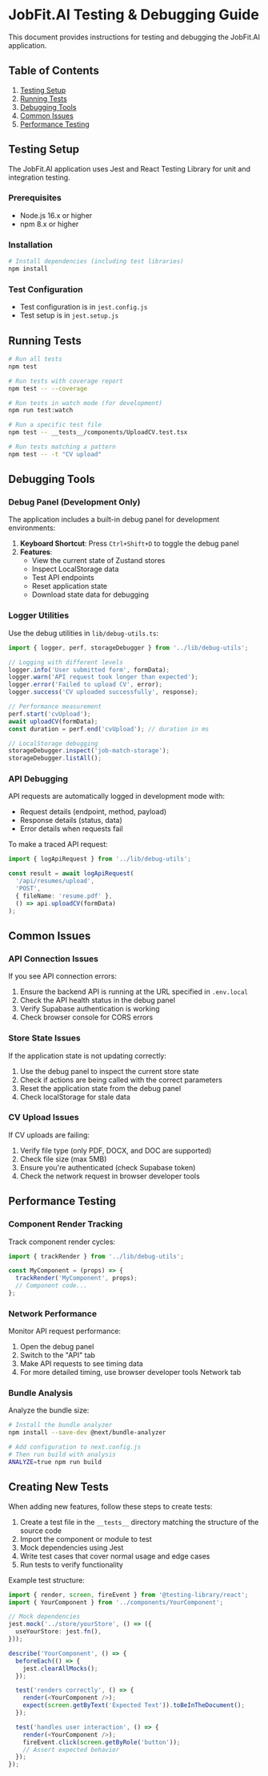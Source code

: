 # JobFit.AI Testing & Debugging Guide

This document provides instructions for testing and debugging the JobFit.AI application.

## Table of Contents

1. [Testing Setup](#testing-setup)
2. [Running Tests](#running-tests)
3. [Debugging Tools](#debugging-tools)
4. [Common Issues](#common-issues)
5. [Performance Testing](#performance-testing)

## Testing Setup

The JobFit.AI application uses Jest and React Testing Library for unit and integration testing.

### Prerequisites

- Node.js 16.x or higher
- npm 8.x or higher

### Installation

```bash
# Install dependencies (including test libraries)
npm install
```

### Test Configuration

- Test configuration is in `jest.config.js`
- Test setup is in `jest.setup.js`

## Running Tests

```bash
# Run all tests
npm test

# Run tests with coverage report
npm test -- --coverage

# Run tests in watch mode (for development)
npm run test:watch

# Run a specific test file
npm test -- __tests__/components/UploadCV.test.tsx

# Run tests matching a pattern
npm test -- -t "CV upload"
```

## Debugging Tools

### Debug Panel (Development Only)

The application includes a built-in debug panel for development environments:

1. **Keyboard Shortcut**: Press `Ctrl+Shift+D` to toggle the debug panel
2. **Features**:
   - View the current state of Zustand stores
   - Inspect LocalStorage data
   - Test API endpoints
   - Reset application state
   - Download state data for debugging

### Logger Utilities

Use the debug utilities in `lib/debug-utils.ts`:

```typescript
import { logger, perf, storageDebugger } from '../lib/debug-utils';

// Logging with different levels
logger.info('User submitted form', formData);
logger.warn('API request took longer than expected');
logger.error('Failed to upload CV', error);
logger.success('CV uploaded successfully', response);

// Performance measurement
perf.start('cvUpload');
await uploadCV(formData);
const duration = perf.end('cvUpload'); // duration in ms

// LocalStorage debugging
storageDebugger.inspect('job-match-storage');
storageDebugger.listAll();
```

### API Debugging

API requests are automatically logged in development mode with:
- Request details (endpoint, method, payload)
- Response details (status, data)
- Error details when requests fail

To make a traced API request:

```typescript
import { logApiRequest } from '../lib/debug-utils';

const result = await logApiRequest(
  '/api/resumes/upload',
  'POST',
  { fileName: 'resume.pdf' },
  () => api.uploadCV(formData)
);
```

## Common Issues

### API Connection Issues

If you see API connection errors:

1. Ensure the backend API is running at the URL specified in `.env.local`
2. Check the API health status in the debug panel
3. Verify Supabase authentication is working
4. Check browser console for CORS errors

### Store State Issues

If the application state is not updating correctly:

1. Use the debug panel to inspect the current store state
2. Check if actions are being called with the correct parameters
3. Reset the application state from the debug panel
4. Check localStorage for stale data

### CV Upload Issues

If CV uploads are failing:

1. Verify file type (only PDF, DOCX, and DOC are supported)
2. Check file size (max 5MB)
3. Ensure you're authenticated (check Supabase token)
4. Check the network request in browser developer tools

## Performance Testing

### Component Render Tracking

Track component render cycles:

```typescript
import { trackRender } from '../lib/debug-utils';

const MyComponent = (props) => {
  trackRender('MyComponent', props);
  // Component code...
};
```

### Network Performance

Monitor API request performance:

1. Open the debug panel
2. Switch to the "API" tab
3. Make API requests to see timing data
4. For more detailed timing, use browser developer tools Network tab

### Bundle Analysis

Analyze the bundle size:

```bash
# Install the bundle analyzer
npm install --save-dev @next/bundle-analyzer

# Add configuration to next.config.js
# Then run build with analysis
ANALYZE=true npm run build
```

## Creating New Tests

When adding new features, follow these steps to create tests:

1. Create a test file in the `__tests__` directory matching the structure of the source code
2. Import the component or module to test
3. Mock dependencies using Jest
4. Write test cases that cover normal usage and edge cases
5. Run tests to verify functionality

Example test structure:

```typescript
import { render, screen, fireEvent } from '@testing-library/react';
import { YourComponent } from '../components/YourComponent';

// Mock dependencies
jest.mock('../store/yourStore', () => ({
  useYourStore: jest.fn(),
}));

describe('YourComponent', () => {
  beforeEach(() => {
    jest.clearAllMocks();
  });

  test('renders correctly', () => {
    render(<YourComponent />);
    expect(screen.getByText('Expected Text')).toBeInTheDocument();
  });

  test('handles user interaction', () => {
    render(<YourComponent />);
    fireEvent.click(screen.getByRole('button'));
    // Assert expected behavior
  });
});
``` 